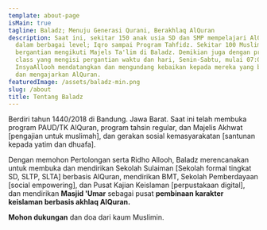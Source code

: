 ```yaml
---
template: about-page
isMain: true
tagline: Baladz; Menuju Generasi Qurani, Berakhlaq AlQuran
description: Saat ini, sekitar 150 anak usia SD dan SMP mempelajari AlQuran
  dalam berbagai level; Iqro sampai Program Tahfidz. Sekitar 100 Muslimah secara
  bergantian mengikuti Majels Ta'lim di Baladz. Demikian juga dengan private
  class yang mengisi pergantian waktu dan hari, Senin-Sabtu, mulai 07:00-21:00.
  InsyaAllooh mendatangkan dan mengundang kebaikan kepada mereka yang belajar
  dan mengajarkan AlQuran.
featuredImage: /assets/baladz-min.png
slug: /about
title: Tentang Baladz
---
```

Berdiri tahun 1440/2018 di Bandung. Jawa Barat. Saat ini telah membuka program PAUD/TK AlQuran, program tahsin regular, dan Majelis Akhwat \[pengajian untuk muslimah], dan gerakan sosial kemasyarakatan \[santunan kepada yatim dan dhuafa].

Dengan memohon Pertolongan serta Ridho Allooh, Baladz merencanakan untuk membuka dan mendirikan Sekolah Sulaiman \[Sekolah formal tingkat SD, SLTP, SLTA] berbasis AlQuran, mendirikan BMT, Sekolah Pemberdayaan \[social empowering], dan Pusat Kajian Keislaman \[perpustakaan digital], dan mendirikan **Masjid 'Umar** sebagai pusat **pembinaan karakter keislaman berbasis akhlaq AlQuran.**

**Mohon dukungan** dan doa dari kaum Muslimin.